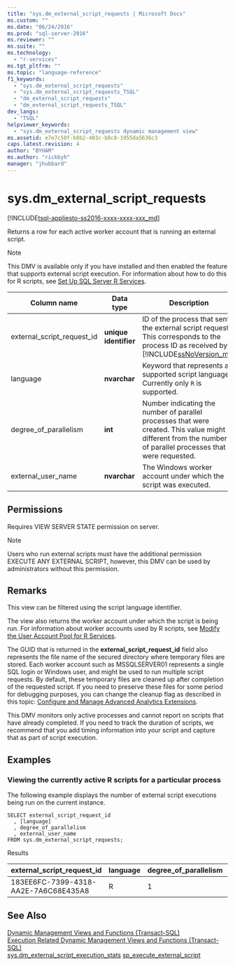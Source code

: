 ```yaml
---
title: "sys.dm_external_script_requests | Microsoft Docs"
ms.custom: ""
ms.date: "06/24/2016"
ms.prod: "sql-server-2016"
ms.reviewer: ""
ms.suite: ""
ms.technology: 
  - "r-services"
ms.tgt_pltfrm: ""
ms.topic: "language-reference"
f1_keywords: 
  - "sys.dm_external_script_requests"
  - "sys.dm_external_script_requests_TSQL"
  - "dm_external_script_requests"
  - "dm_external_script_requests_TSQL"
dev_langs: 
  - "TSQL"
helpviewer_keywords: 
  - "sys.dm_external_script_requests dynamic management view"
ms.assetid: e7e7c50f-b8b2-403c-b8c8-1955da5636c3
caps.latest.revision: 4
author: "BYHAM"
ms.author: "rickbyh"
manager: "jhubbard"
---
```

# sys.dm_external_script_requests
[!INCLUDE[tsql-appliesto-ss2016-xxxx-xxxx-xxx_md](../../includes/tsql-appliesto-ss2016-xxxx-xxxx-xxx-md.md)]

Returns a row for each active worker account that is running an external script.
 
  
> [!NOTE] 
>  
>  This DMV is available only if you have installed and then enabled the feature that supports external script execution. For information about how to do this for R scripts, see [Set Up SQL Server R Services](../../advanced-analytics/r-services/set-up-sql-server-r-services-in-database.md).  
  
|Column name|Data type|Description|  
|-----------------|---------------|-----------------|  
|external_script_request_id|**unique identifier**|ID of the process that sent the external script request. This corresponds to the process ID as received by [!INCLUDE[ssNoVersion_md](../../includes/ssnoversion-md.md)]|  
|language|**nvarchar**|Keyword that represents a supported script language. Currently only `R` is supported.|  
|degree_of_parallelism|**int**|Number indicating the number of parallel processes that were created. This value might be different from the number of parallel processes that were requested.|  
|external_user_name|**nvarchar**|The Windows worker account under which the script was executed.|  
  
## Permissions  
 Requires VIEW SERVER STATE permission on server.  
  
> [!NOTE]
>   
>  Users who run external scripts must have the additional permission EXECUTE ANY EXTERNAL SCRIPT, however, this DMV can be used by administrators without this permission. 
  
## Remarks  

This view can be filtered using the script language identifier.

The view also returns the worker account under which the script is being run. For information about worker accounts used by R scripts, see [Modify the User Account Pool for R Services](../../advanced-analytics/r-services/modify-the-user-account-pool-for-sql-server-r-services.md).

The GUID that is returned in the **external_script_request_id** field also represents the file name of the secured directory where temporary files are stored. Each worker account such as MSSQLSERVER01 represents a single SQL login or Windows user, and might be used to run multiple script requests. By default, these temporary files are cleaned up after completion of the requested script. If you need to preserve these files for some period for debugging purposes, you can change the cleanup flag as described in this topic: [Configure and Manage Advanced Analytics Extensions](../../advanced-analytics/r-services/configure-and-manage-advanced-analytics-extensions.md).  
 
This DMV monitors only active processes and cannot report on scripts that have already completed. If you need to track the duration of scripts, we recommend that you add timing information into your script and capture that as part of script execution.


## Examples  
  
### Viewing the currently active R scripts for a particular process 
 The following example displays the number of external script executions being run on the current instance.  
  
```  
SELECT external_script_request_id 
  , [language]
  , degree_of_parallelism
  , external_user_name
FROM sys.dm_external_script_requests; 
```  

Results  


external_script_request_id  |language  |degree_of_parallelism  |external_user_name  
---------|---------|---------|---------
183EE6FC-7399-4318-AA2E-7A6C68E435A8     |     R    |      1   |  MSSQLSERVER01       


  
## See Also  
 [Dynamic Management Views and Functions &#40;Transact-SQL&#41;](~/relational-databases/system-dynamic-management-views/system-dynamic-management-views.md)   
 [Execution Related Dynamic Management Views and Functions &#40;Transact-SQL&#41;](../../relational-databases/system-dynamic-management-views/execution-related-dynamic-management-views-and-functions-transact-sql.md)  
[sys.dm_external_script_execution_stats](../../relational-databases/system-dynamic-management-views/sys-dm-external-script-execution-stats.md)
[sp_execute_external_script](../../relational-databases/system-stored-procedures/sp-execute-external-script-transact-sql.md)  
  


